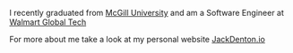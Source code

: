

I recently graduated from [McGill University](https://www.mcgill.ca) and am a Software Engineer at [Walmart Global Tech](https://tech.walmart.com/content/walmart-global-tech/en_us.html)

For more about me take a look at my personal website [JackDenton.io]([https://jackdenton.io](https://portfolio-v3-beta-five.vercel.app))

